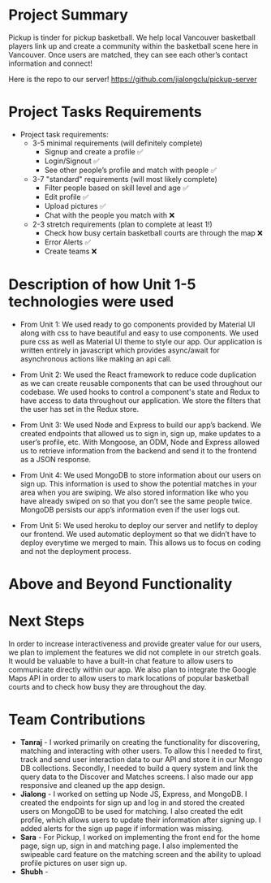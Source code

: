 # Project Summary
Pickup is tinder for pickup basketball. We help local Vancouver basketball players link up and create a community within the basketball scene here in Vancouver. Once users are matched, they can see each other’s contact information and connect!

Here is the repo to our server!
https://github.com/jialongclu/pickup-server

# Project Tasks Requirements

*  Project task requirements:
   * 3-5 minimal requirements (will definitely complete)
      * Signup and create a profile  ✅
      * Login/Signout  ✅
      * See other people’s profile and match with people  ✅
   * 3-7 "standard" requirements (will most likely complete)
      * Filter people based on skill level and age  ✅
      * Edit profile  ✅
      * Upload pictures  ✅
      * Chat with the people you match with  ❌
   * 2-3 stretch requirements (plan to complete at least 1!)
      * Check how busy certain basketball courts are through the map ❌
      * Error Alerts ✅
      * Create teams ❌
      
# Description of how Unit 1-5 technologies were used

* From Unit 1: We used ready to go components provided by Material UI along with css to have beautiful and easy to use components. We used pure css as well as Material UI theme to style our app. Our application is written entirely in javascript which provides async/await for asynchronous actions like making an api call.

* From Unit 2: We used the React framework to reduce code duplication as we can create reusable components that can be used throughout our codebase. We used hooks to control a component's state and Redux to have access to data throughout our application. We store the filters that the user has set in the Redux store.
 
* From Unit 3: We used Node and Express to build our app’s backend. We created endpoints that allowed us to sign in, sign up, make updates to a user’s profile, etc. With Mongoose, an ODM, Node and Express allowed us to retrieve information from the backend and send it to the frontend as a JSON response.

* From Unit 4: We used MongoDB to store information about our users on sign up. This information is used to show the potential matches in your area when you are swiping. We also stored information like who you have already swiped on so that you don’t see the same people twice. MongoDB persists our app’s information even if the user logs out.

* From Unit 5: We used heroku to deploy our server and netlify to deploy our frontend. We used automatic deployment so that we didn’t have to deploy everytime we merged to main. This allows us to focus on coding and not the deployment process.


# Above and Beyond Functionality
# Next Steps

In order to increase interactiveness and provide greater value for our users, we plan to implement the features we did not complete in our stretch goals. It would be valuable to have a built-in chat feature to allow users to communicate directly within our app. We also plan to integrate the Google Maps API in order to allow users to mark locations of popular basketball courts and to check how busy they are throughout the day.

# Team Contributions
* **Tanraj** - I worked primarily on creating the functionality for discovering, matching and interacting with other users. To allow this I needed to first, track and send user interaction data to our API and store it in our Mongo DB collections. Secondly, I needed to build a query system and link the query data to the Discover and Matches screens. I also made our app responsive and cleaned up the app design.
* **Jialong** - I worked on setting up Node JS, Express, and MongoDB. I created the endpoints for sign up and log in and stored the created users on MongoDB to be used for matching. I also created the edit profile, which allows users to update their information after signing up. I added alerts for the sign up page if information was missing.
* **Sara** - For Pickup, I worked on implementing the front end for the home page, sign up, sign in and matching page. I also implemented the swipeable card feature on the matching screen and the ability to upload profile pictures on user sign up. 
* **Shubh** - 

